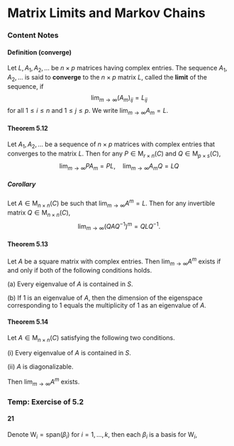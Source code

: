 # Matrix Limits and Markov Chains

### Content Notes

#### Definition (converge)

Let $L,A_1,A_2,\dots$ be $n\times p$ matrices having complex entries. The sequence $A_1,A_2,\dots$ is said to **converge** to the $n\times p$ matrix $L$, called the **limit** of the sequence, if
$$
\lim_{m\to\infty}(A_m)_{ij}=L_{ij}
$$
for all $1\le i\le n$ and $1\le j\le p$. We write $\lim_{m\to\infty}A_m=L$.

#### Theorem 5.12

Let $A_1,A_2,\dots$ be a sequence of $n\times p$ matrices with complex entries that converges to the matrix $L$. Then for any $P\in\mathsf{M}_{r\times n}(C)$ and $Q\in\mathsf{M}_{p\times s}(C)$, 
$$
\lim_{m\to\infty}PA_m=PL,\quad\lim_{m\to\infty}A_mQ=LQ
$$

##### Corollary

Let $A\in\mathsf{M}_{n\times n}(C)$ be such that $\lim_{m\to\infty}A^m=L$. Then for any invertible matrix $Q\in\mathsf{M}_{n\times n}(C)$, 
$$
\lim_{m\to\infty}(QAQ^{-1})^m=QLQ^{-1}.
$$

#### Theorem 5.13

Let $A$ be a square matrix with complex entries. Then $\lim_{m\to\infty}A^m$ exists if and only if both of the following conditions holds.

(a) Every eigenvalue of $A$ is contained in $S$.

(b) If $1$ is an eigenvalue of $A$, then the dimension of the eigenspace corresponding to $1$ equals the multiplicity of $1$ as an eigenvalue of $A$.

#### Theorem 5.14

Let $A\in\mathsf{M}_{n\times n}(C)$ satisfying the following two conditions.

(i) Every eigenvalue of $A$ is contained in $S$.

(ii) $A$ is diagonalizable.

Then $\lim_{m\to\infty}A^m$ exists.



### Temp: Exercise of 5.2

#### 21

Denote $\mathsf{W}_i=\text{span}(\beta_i)$ for $i=1,\dots,k$, then each $\beta_i$ is a basis for $\mathsf{W}_i$, 